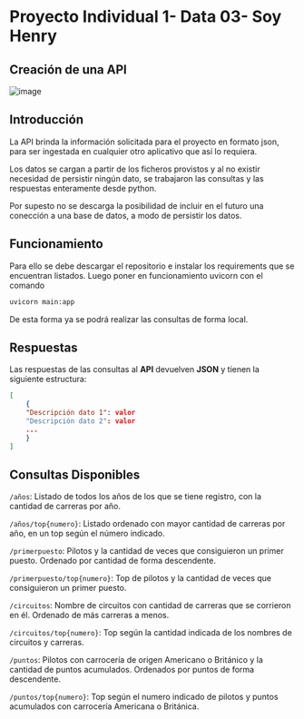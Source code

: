 # Proyecto Individual 1- Data 03- Soy Henry

## Creación de una API

![image](https://user-images.githubusercontent.com/108296379/182138583-9011699a-f009-4454-885e-80dca182b6c8.png)

## Introducción
La API brinda la información solicitada para el proyecto en formato json, para ser ingestada en cualquier otro aplicativo que así lo requiera. 

Los datos se cargan a partir de los ficheros provistos y al no existir necesidad de persistir ningún dato, se trabajaron las consultas y las respuestas enteramente desde python.

Por supesto no se descarga la posibilidad de incluir en el futuro una conección a una base de datos, a modo de persistir los datos.

## Funcionamiento
Para ello se debe descargar el repositorio e instalar los requirements que se encuentran listados. Luego poner en funcionamiento uvicorn con el comando

```bash
uvicorn main:app
```

De esta forma ya se podrá realizar las consultas de forma local.

## Respuestas

Las respuestas de las consultas al **API** devuelven **JSON** y tienen la siguiente estructura:

```json
[
	{
	"Descripción dato 1": valor
	"Descripción dato 2": valor
	...
	}
]
```

## Consultas Disponibles

`/años`: Listado de todos los años de los que se tiene registro, con la cantidad de carreras por año.

`/años/top{numero}`: Listado ordenado con mayor cantidad de carreras por año, en un top según el número indicado.

`/primerpuesto`: Pilotos y la cantidad de veces que consiguieron un primer puesto. Ordenado por cantidad de forma descendente.

`/primerpuesto/top{numero}`: Top de pilotos y la cantidad de veces que consiguieron un primer puesto.

`/circuitos`: Nombre de circuitos con cantidad de carreras que se corrieron en él. Ordenado de más carreras a menos.

`/circuitos/top{numero}`: Top según la cantidad indicada de los nombres de circuitos y carreras.

`/puntos`: Pilotos con carrocería de origen Americano o Británico y la cantidad de puntos acumulados. Ordenados por puntos de forma descendente.

`/puntos/top{numero}`: Top según el numero indicado de pilotos y puntos acumulados con carrocería Americana o Británica.


